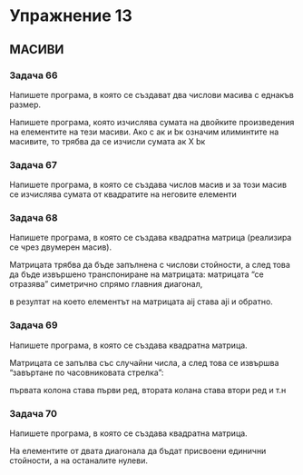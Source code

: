 # Упражнение 13
## МАСИВИ

### Задача 66
  Напишете програма, в която се създават два числови масива с еднакъв размер. 
  
  Напишете програма, която изчислява сумата на двойките произведения на елементите на тези масиви. Ако с ак  и bк  означим илиминтите на масивите, то трябва да се изчисли сумата ак  Х  bк

### Задача 67
  Напишете програма, в която се създава числов масив и за този масив се изчислява сумата от квадратите на неговите елементи
  
### Задача 68
   Напишете програма, в която се създава квадратна матрица (реализира се чрез двумерен масив). 
   
   Матрицата трябва да бъде запълнена с числови стойности, а след това да бъде извършено транспониране на матрицата: матрицата “се отразява” симетрично спрямо главния диагонал,
   
   в резултат на което елементът на матрицата aij  става aji  и обратно.
   
### Задача 69
  Напишете програма, в която се създава квадратна матрица. 
  
  Матрицата се запълва със случайни числа, а след това се извършва “завъртане по часовниковата стрелка”: 
  
  първата колона става първи ред, втората колана става втори ред и т.н

### Задача 70
  Напишете програма, в която се създава квадратна матрица. 
  
  На елементите от двата диагонала да бъдат присвоени единични стойности, а на останалите нулеви.
